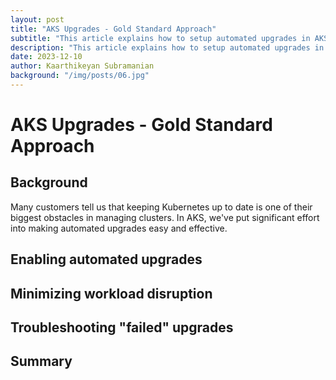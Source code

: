 ```yaml
---
layout: post
title: "AKS Upgrades - Gold Standard Approach"
subtitle: "This article explains how to setup automated upgrades in AKS with minimal disruption to workloads."
description: "This article explains how to setup automated upgrades in AKS with minimal disruption to workloads."
date: 2023-12-10
author: Kaarthikeyan Subramanian
background: "/img/posts/06.jpg"
---
```


# AKS Upgrades - Gold Standard Approach

## Background

Many customers tell us that keeping Kubernetes up to date is one of their biggest obstacles in managing clusters. In AKS, we've put significant effort into making automated upgrades easy and effective. 

## Enabling automated upgrades


## Minimizing workload disruption


## Troubleshooting "failed" upgrades


## Summary

